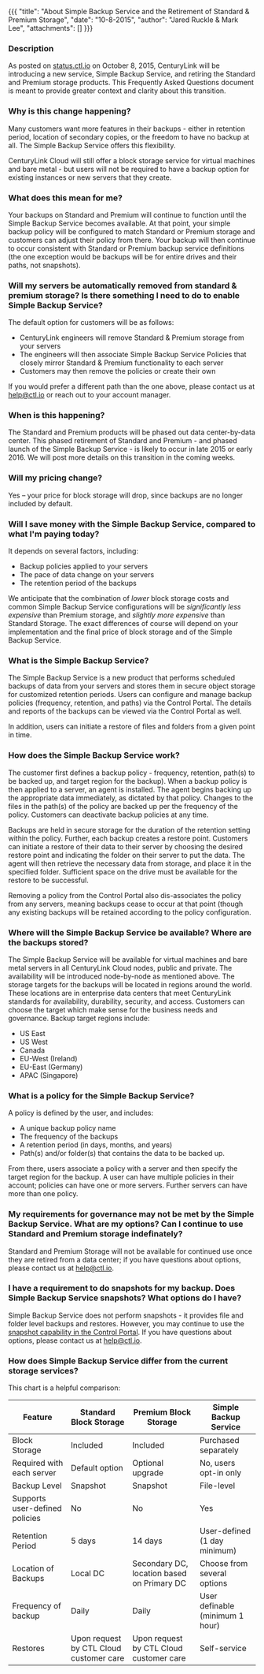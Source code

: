 {{{
  "title": "About Simple Backup Service and the Retirement of Standard & Premium Storage",
  "date": "10-8-2015",
  "author": "Jared Ruckle & Mark Lee",
  "attachments": []
}}}

### Description

As posted on [status.ctl.io](https://status.ctl.io) on October 8, 2015, CenturyLink will be introducing a new service, Simple Backup Service, and retiring the Standard and Premium storage products. This Frequently Asked Questions document is meant to provide greater context and clarity about this transition.

### Why is this change happening?

Many customers want more features in their backups - either in retention period, location of secondary copies, or the freedom to have no backup at all. The Simple Backup Service offers this flexibility.

CenturyLink Cloud will still offer a block storage service for virtual machines and bare metal - but users will not be required to have a backup option for existing instances or new servers that they create.

### What does this mean for me?

Your backups on Standard and Premium will continue to function until the Simple Backup Service becomes available. At that point, your simple backup policy will be configured to match Standard or Premium storage and customers can adjust their policy from there.  Your backup will then continue to occur consistent with Standard or Premium backup service definitions (the one exception would be backups will be for entire drives and their paths, not snapshots).

### Will my servers be automatically removed from standard & premium storage? Is there something I need to do to enable Simple Backup Service?

The default option for customers will be as follows:

* CenturyLink engineers will remove Standard & Premium storage from your servers
* The engineers will then associate Simple Backup Service Policies that closely mirror Standard & Premium functionality to each server
* Customers may then remove the policies or create their own

If you would prefer a different path than the one above, please contact us at [help@ctl.io](mailto:help@ctl.io) or reach out to your account manager.

### When is this happening?

The Standard and Premium products will be phased out data center-by-data center. This phased retirement of Standard and Premium - and phased launch of the Simple Backup Service - is likely to occur in late 2015 or early 2016. We will post more details on this transition in the coming weeks.

### Will my pricing change?

Yes – your price for block storage will drop, since backups are no longer included by default.

### Will I save money with the Simple Backup Service, compared to what I'm paying today?

It depends on several factors, including:

* Backup policies applied to your servers
* The pace of data change on your servers
* The retention period of the backups

We anticipate that the combination of *lower* block storage costs and common Simple Backup Service configurations will be *significantly less expensive* than Premium storage, and *slightly more expensive* than Standard Storage. The exact differences of course will depend on your implementation and the final price of block storage and of the Simple Backup Service.

### What is the Simple Backup Service?

The Simple Backup Service is a new product that performs scheduled backups of data from your servers and stores them in secure object storage for customized retention periods. Users can configure and manage backup policies (frequency, retention, and paths) via the Control Portal. The details and reports of the backups can be viewed via the Control Portal as well.

In addition, users can initiate a restore of files and folders from a given point in time.

### How does the Simple Backup Service work?

The customer first defines a backup policy - frequency, retention, path(s) to be backed up, and target region for the backup). When a backup policy is then applied to a server, an agent is installed. The agent begins backing up the appropriate data immediately, as dictated by that policy. Changes to the files in the path(s) of the policy are backed up per the frequency of the policy. Customers can deactivate backup policies at any time.

Backups are held in secure storage for the duration of the retention setting within the policy. Further, each backup creates a restore point. Customers can initiate a restore of their data to their server by choosing the desired restore point and indicating the folder on their server to put the data. The agent will then retrieve the necessary data from storage, and place it in the specified folder. Sufficient space on the drive must be available for the restore to be successful.

Removing a policy from the Control Portal also dis-associates the policy from any servers, meaning backups cease to occur at that point (though any existing backups will be retained according to the policy configuration.

### Where will the Simple Backup Service be available? Where are the backups stored?

The Simple Backup Service will be available for virtual machines and bare metal servers in all CenturyLink Cloud nodes, public and private. The availability will be introduced node-by-node as mentioned above. The storage targets for the backups will be located in regions around the world. These locations are in enterprise data centers that meet CenturyLink standards for availability, durability, security, and access. Customers can choose the target which make sense for the business needs and governance. Backup target regions include:

* US East
* US West
* Canada
* EU-West (Ireland)
* EU-East (Germany)
* APAC (Singapore)

### What is a policy for the Simple Backup Service?

A policy is defined by the user, and includes:

* A unique backup policy name
* The frequency of the backups
* A retention period (in days, months, and years)
* Path(s) and/or folder(s) that contains the data to be backed up.

From there, users associate a policy with a server and then specify the target region for the backup. A user can have multiple policies in their account; policies can have one or more servers. Further servers can have more than one policy.

### My requirements for governance may not be met by the Simple Backup Service. What are my options? Can I continue to use Standard and Premium storage indefinately?

Standard and Premium Storage will not be available for continued use once they are retired from a data center; if you have questions about options, please contact us at [help@ctl.io](mailto:help@ctl.io).

### I have a requirement to do snapshots for my backup. Does Simple Backup Service snapshots? What options do I have?

Simple Backup Service does not perform snapshots - it provides file and folder level backups and restores. However, you may continue to use the [snapshot capability in the Control Portal](../Servers/creating-and-managing-server-snapshots.md). If you have questions about options, please contact us at [help@ctl.io](mailto:help@ctl.io).

### How does Simple Backup Service differ from the current storage services?

This chart is a helpful comparison:

| Feature | Standard Block Storage | Premium Block Storage | Simple Backup Service |
| --- | --- | --- | ---|
| Block Storage | Included | Included | Purchased separately |
| Required with each server | Default option | Optional upgrade | No, users opt-in only |
| Backup Level | Snapshot | Snapshot | File-level |
| Supports user-defined policies | No | No | Yes |
| Retention Period | 5 days | 14 days | User-defined (1 day minimum) |
| Location of Backups | Local DC | Secondary DC, location based on Primary DC | Choose from several options |
| Frequency of backup | Daily | Daily | User definable (minimum 1 hour) |
| Restores | Upon request by CTL Cloud customer care | Upon request by CTL Cloud customer care | Self-service |

